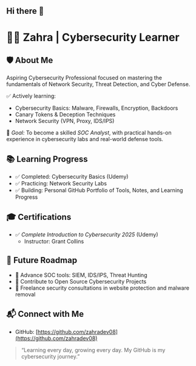 ## Hi there 👋
# 👩‍💻 Zahra | Cybersecurity Learner

## 🛡 About Me
Aspiring Cybersecurity Professional focused on mastering the fundamentals of Network Security, Threat Detection, and Cyber Defense.

✅ Actively learning:
- Cybersecurity Basics: Malware, Firewalls, Encryption, Backdoors
- Canary Tokens & Deception Techniques
- Network Security (VPN, Proxy, IDS/IPS)

🎯 *Goal:* To become a skilled *SOC Analyst*, with practical hands-on experience in cybersecurity labs and real-world defense tools.


## 📚 Learning Progress
- ✅ Completed: Cybersecurity Basics (Udemy)
- ✅ Practicing: Network Security Labs
- ✅ Building: Personal GitHub Portfolio of Tools, Notes, and Learning Progress


## 🎓 Certifications
- ✅ *Complete Introduction to Cybersecurity 2025* (Udemy)
  - Instructor: Grant Collins
  

    
## 🚀 Future Roadmap
- 📌 Advance SOC tools: SIEM, IDS/IPS, Threat Hunting
- 📌 Contribute to Open Source Cybersecurity Projects
- 📌 Freelance security consultations in website protection and malware removal


## 📬 Connect with Me
- GitHub: [https://github.com/zahradev08](https://github.com/zahradev08)


> “Learning every day, growing every day. My GitHub is my cybersecurity journey.”



